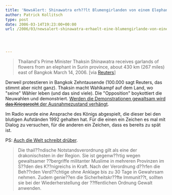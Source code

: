 ```yaml
---
title: 'NewsAlert: Shinawatra erh??lt Blumengirlanden von einem Elephanten!!!'
author: Patrick Kollitsch
type: post
date: 2006-03-14T19:23:00+00:00
url: /2006/03/newsalert-shinawatra-erhaelt-eine-blumengirlande-von-einem-elephanten/




---
```


  


> Thailand's Prime Minister Thaksin Shinawatra receives garlands of flowers from an elephant in Surin province, about 430 km (267 miles) east of Bangkok March 14, 2006. [via [Reuters][1]]

Derweil protestieren in Bangkok Zehntausende (100.000 sagt Reuters, das stimmt aber nicht ganz). Thaksin macht Wahlkampf auf dem Land, wo "seine" W&auml;hler leben (und das sind viele). Die "Opposition" boykottiert die Neuwahlen und demonstriert. [Werden die Demonstrationen gewaltsam wird <del>das Kriegsrecht</del> der Ausnahmezustand verh&auml;ngt][2].

Im Radio wurde eine Ansprache des K&ouml;nigs abgespielt, die dieser bei den blutigen Aufst&auml;nden 1992 gehalten hat. F&uuml;r die einen ein Zeichen es mal mit Dialog zu versuchen, f&uuml;r die anderen ein Zeichen, dass es bereits zu sp&auml;t ist.

PS: [Auch die Welt schreibt dr&uuml;ber][3].

> Die thail??ndische Notstandsverordnung gilt als eine der drakonischsten in der Region. Sie ist gegenw??rtig wegen gewaltsamer ??bergriffe militanter Muslime in mehreren Provinzen im S??den des K??nigreichs in Kraft. Nach der Verordnung d??rfen die Beh??rden Verd??chtige ohne Anklage bis zu 30 Tage in Gewahrsam nehmen. Zudem genie??en die Sicherheitskr??fte Immunit??t, sollten sie bei der Wiederherstellung der ??ffentlichen Ordnung Gewalt anwenden.

 [1]: http://www.alertnet.org/thenews/pictures/SUN07.htm
 [2]: http://www.dailymail.co.uk/pages/live/articles/news/worldnews.html?in_article_id=379838&in_page_id=1811&ito=1490
 [3]: http://www.welt.de/data/2006/03/14/860301.html